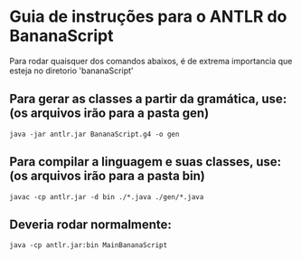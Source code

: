 
# Guia de instruções para o ANTLR do BananaScript
Para rodar quaisquer dos comandos abaixos, é de extrema importancia que esteja no diretorio 'bananaScript'

## Para gerar as classes a partir da gramática, use: (os arquivos irão para a pasta gen)

```java -jar antlr.jar BananaScript.g4 -o gen```

## Para compilar a linguagem e suas classes, use: (os arquivos irão para a pasta bin)

```javac -cp antlr.jar -d bin ./*.java ./gen/*.java```

## Deveria rodar normalmente:

```java -cp antlr.jar:bin MainBananaScript```